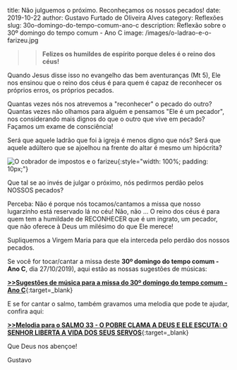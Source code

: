 title: Não julguemos o próximo. Reconheçamos os nossos pecados!
date: 2019-10-22
author: Gustavo Furtado de Oliveira Alves
category: Reflexões
slug: 30o-domingo-do-tempo-comum-ano-c
description: Reflexão sobre o 30º domingo do tempo comum - Ano C
image: /images/o-ladrao-e-o-farizeu.jpg

>>**Felizes os humildes de espírito porque deles é o reino dos céus!**

Quando Jesus disse isso no evangelho das bem aventuranças (Mt 5), Ele nos ensinou que o reino dos céus é para quem é capaz de reconhecer os próprios erros, os próprios pecados.

Quantas vezes nós nos atrevemos a "reconhecer" o pecado do outro? Quantas vezes não olhamos para alguém e pensamos "Ele é um pecador", nos considerando mais dignos do que o outro que vive em pecado? Façamos um exame de consciência!

Será que aquele ladrão que foi à igreja é menos digno que nós? Será que aquele adúltero que se ajoelhou na frente do altar é mesmo um hipócrita?

![O cobrador de impostos e o farizeu](/images/o-ladrao-e-o-farizeu.jpg){:style="width: 100%; padding: 10px;"}

Que tal se ao invés de julgar o próximo, nós pedirmos perdão pelos NOSSOS pecados?

Perceba: Não é porque nós tocamos/cantamos a missa que nosso lugarzinho está reservado lá no céu! Não, não ... O reino dos céus é para quem tem a humildade de RECONHECER que é um ingrato, um pecador, que não oferece à Deus um milésimo do que Ele merece!

Supliquemos a Virgem Maria para que ela interceda pelo perdão dos nossos pecados.

Se você for tocar/cantar a missa deste **30º domingo do tempo comum - Ano C**, dia 27/10/2019),
aqui estão as nossas sugestões de músicas:

[**>>Sugestões de música para a missa do 30º domingo do tempo comum - Ano C**](https://musicasparamissa.com.br/sugestoes-para/30o-domingo-do-tempo-comum-ano-c/){:target=\_blank}

E se for cantar o salmo, também gravamos uma melodia que pode te ajudar, confira aqui:

[**>>Melodia para o SALMO 33 - O POBRE CLAMA A DEUS E ELE ESCUTA: O SENHOR LIBERTA A VIDA DOS SEUS SERVOS**](https://musicasparamissa.com.br/musica/salmo-33-o-pobre-clama-a-deus-e-ele-escuta-o-senhor-liberta-a-vida-dos-seus-servos/){:target=\_blank}

Que Deus nos abençoe!

Gustavo
